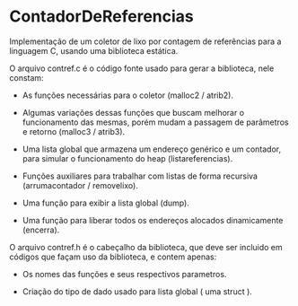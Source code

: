 # ContadorDeReferencias
Implementação de um coletor de lixo por contagem de referências para a linguagem C, usando uma biblioteca estática.

O arquivo contref.c é o código fonte usado para gerar a biblioteca, nele constam:
  
   * As funções necessárias para o coletor (malloc2 / atrib2).
  
   * Algumas variações dessas funções que buscam melhorar o funcionamento das mesmas, porém mudam a passagem de parâmetros e retorno (malloc3 / atrib3).
    
   * Uma lista global que armazena um endereço genérico e um contador, para simular o funcionamento do heap (listareferencias).
    
   * Funções auxiliares para trabalhar com listas de forma recursiva (arrumacontador / removelixo).
    
   * Uma função para exibir a lista global (dump).
    
   * Uma função para liberar todos os endereços alocados dinamicamente (encerra).
   
O arquivo contref.h é o cabeçalho da biblioteca, que deve ser incluido em códigos que façam uso da biblioteca, e contem apenas: 

   * Os nomes das funções e seus respectivos parametros.
   
   * Criação do tipo de dado usado para lista global ( uma struct ).
  
